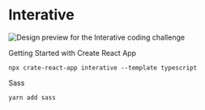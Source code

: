 # Interative

![Design preview for the Interative coding challenge](./design/mobile-design.jpg)


Getting Started with Create React App

    npx crate-react-app interative --template typescript

Sass

    yarn add sass


